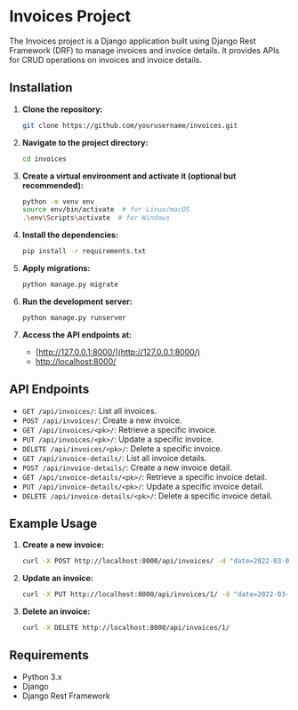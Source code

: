 # Invoices Project

The Invoices project is a Django application built using Django Rest Framework (DRF) to manage invoices and invoice details. It provides APIs for CRUD operations on invoices and invoice details.

## Installation

1. **Clone the repository:**

    ```bash
    git clone https://github.com/yourusername/invoices.git
    ```

2. **Navigate to the project directory:**

    ```bash
    cd invoices
    ```

3. **Create a virtual environment and activate it (optional but recommended):**

    ```bash
    python -m venv env
    source env/bin/activate  # for Linux/macOS
    .\env\Scripts\activate  # for Windows
    ```

4. **Install the dependencies:**

    ```bash
    pip install -r requirements.txt
    ```

5. **Apply migrations:**

    ```bash
    python manage.py migrate
    ```

6. **Run the development server:**

    ```bash
    python manage.py runserver
    ```

7. **Access the API endpoints at:**

    - [http://127.0.0.1:8000/](http://127.0.0.1:8000/)
    - [http://localhost:8000/](http://localhost:8000/)

## API Endpoints

- `GET /api/invoices/`: List all invoices.
- `POST /api/invoices/`: Create a new invoice.
- `GET /api/invoices/<pk>/`: Retrieve a specific invoice.
- `PUT /api/invoices/<pk>/`: Update a specific invoice.
- `DELETE /api/invoices/<pk>/`: Delete a specific invoice.
- `GET /api/invoice-details/`: List all invoice details.
- `POST /api/invoice-details/`: Create a new invoice detail.
- `GET /api/invoice-details/<pk>/`: Retrieve a specific invoice detail.
- `PUT /api/invoice-details/<pk>/`: Update a specific invoice detail.
- `DELETE /api/invoice-details/<pk>/`: Delete a specific invoice detail.

## Example Usage

1. **Create a new invoice:**

    ```bash
    curl -X POST http://localhost:8000/api/invoices/ -d "date=2022-03-01&customer_name=John Doe"
    ```

2. **Update an invoice:**

    ```bash
    curl -X PUT http://localhost:8000/api/invoices/1/ -d "date=2022-03-02"
    ```

3. **Delete an invoice:**

    ```bash
    curl -X DELETE http://localhost:8000/api/invoices/1/
    ```

## Requirements

- Python 3.x
- Django
- Django Rest Framework
